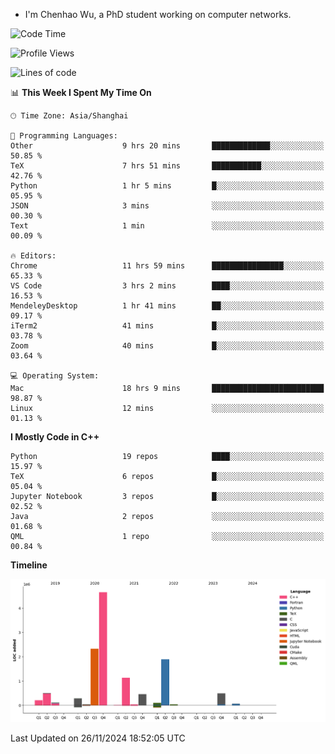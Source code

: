 - I'm Chenhao Wu, a PhD student working on computer networks.

<!--START_SECTION:waka-->
![Code Time](http://img.shields.io/badge/Code%20Time-87%20hrs%2039%20mins-blue)

![Profile Views](http://img.shields.io/badge/Profile%20Views-7-blue)

![Lines of code](https://img.shields.io/badge/From%20Hello%20World%20I%27ve%20Written-12.4%20million%20lines%20of%20code-blue)

📊 **This Week I Spent My Time On** 

```text
🕑︎ Time Zone: Asia/Shanghai

💬 Programming Languages: 
Other                    9 hrs 20 mins       █████████████░░░░░░░░░░░░   50.85 % 
TeX                      7 hrs 51 mins       ███████████░░░░░░░░░░░░░░   42.76 % 
Python                   1 hr 5 mins         █░░░░░░░░░░░░░░░░░░░░░░░░   05.95 % 
JSON                     3 mins              ░░░░░░░░░░░░░░░░░░░░░░░░░   00.30 % 
Text                     1 min               ░░░░░░░░░░░░░░░░░░░░░░░░░   00.09 % 

🔥 Editors: 
Chrome                   11 hrs 59 mins      ████████████████░░░░░░░░░   65.33 % 
VS Code                  3 hrs 2 mins        ████░░░░░░░░░░░░░░░░░░░░░   16.53 % 
MendeleyDesktop          1 hr 41 mins        ██░░░░░░░░░░░░░░░░░░░░░░░   09.17 % 
iTerm2                   41 mins             █░░░░░░░░░░░░░░░░░░░░░░░░   03.78 % 
Zoom                     40 mins             █░░░░░░░░░░░░░░░░░░░░░░░░   03.64 % 

💻 Operating System: 
Mac                      18 hrs 9 mins       █████████████████████████   98.87 % 
Linux                    12 mins             ░░░░░░░░░░░░░░░░░░░░░░░░░   01.13 % 
```

**I Mostly Code in C++** 

```text
Python                   19 repos            ████░░░░░░░░░░░░░░░░░░░░░   15.97 % 
TeX                      6 repos             █░░░░░░░░░░░░░░░░░░░░░░░░   05.04 % 
Jupyter Notebook         3 repos             █░░░░░░░░░░░░░░░░░░░░░░░░   02.52 % 
Java                     2 repos             ░░░░░░░░░░░░░░░░░░░░░░░░░   01.68 % 
QML                      1 repo              ░░░░░░░░░░░░░░░░░░░░░░░░░   00.84 % 
```



**Timeline**

![Lines of Code chart](https://raw.githubusercontent.com/Vito-Swift/Vito-Swift/main/assets/bar_graph.png)


 Last Updated on 26/11/2024 18:52:05 UTC
<!--END_SECTION:waka-->
